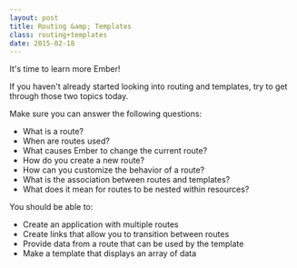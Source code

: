 ```yaml
---
layout: post
title: Routing &amp; Templates
class: routing+templates
date: 2015-02-18
---
```


It's time to learn more Ember!

If you haven't already started looking into routing and templates, try to get
through those two topics today.

Make sure you can answer the following questions:

- What is a route?
- When are routes used?
- What causes Ember to change the current route?
- How do you create a new route?
- How can you customize the behavior of a route?
- What is the association between routes and templates?
- What does it mean for routes to be nested within resources?

You should be able to:

- Create an application with multiple routes
- Create links that allow you to transition between routes
- Provide data from a route that can be used by the template
- Make a template that displays an array of data
